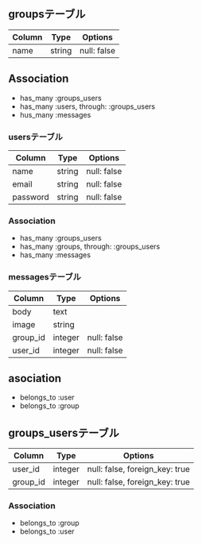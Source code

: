## groupsテーブル
|Column|Type|Options|
|------|----|-------|
|name|string|null: false|
## Association
- has_many :groups_users
- has_many :users, through: :groups_users
- hus_many :messages

### usersテーブル
|Column|Type|Options|
|------|----|-------|
|name|string|null: false|
|email|string|null: false|
|password|string|null: false|
### Association
- has_many :groups_users
- has_many :groups, through: :groups_users
- has_many :messages

### messagesテーブル
|Column|Type|Options|
|------|----|-------|
|body|text||
|image|string||
|group_id|integer|null: false|
|user_id|integer|null: false|
## asociation
- belongs_to :user
- belongs_to :group

## groups_usersテーブル
|Column|Type|Options|
|------|----|-------|
|user_id|integer|null: false, foreign_key: true|
|group_id|integer|null: false, foreign_key: true|
### Association
- belongs_to :group
- belongs_to :user

